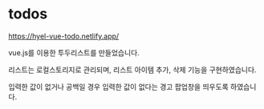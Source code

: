 # todos

<https://hyel-vue-todo.netlify.app/>

vue.js를 이용한 투두리스트를 만들었습니다.

리스트는 로컬스토리지로 관리되며, 리스트 아이템 추가, 삭제 기능을 구현하였습니다.

입력한 값이 없거나 공백일 경우 입력한 값이 없다는 경고 팝업창을 띄우도록 하였습니다.